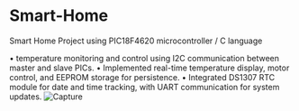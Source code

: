 # Smart-Home
Smart Home Project using PIC18F4620 microcontroller / C language

• temperature monitoring and control using I2C communication 
between master and slave PICs. 
• Implemented real-time temperature display, motor control, and EEPROM storage for persistence. 
• Integrated DS1307 RTC module for date and time tracking, with UART communication for system 
updates. 
![Capture](https://github.com/user-attachments/assets/d55e887c-1890-4220-9b4b-31bc30f48394)
